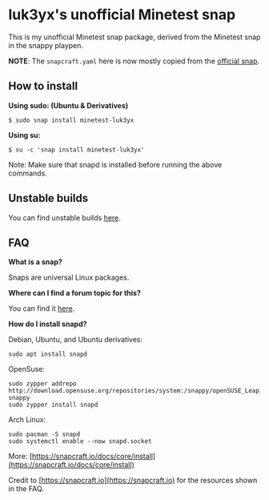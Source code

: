 # luk3yx's unofficial Minetest snap
This is my unofficial Minetest snap package, derived from the Minetest snap in the snappy playpen.

**NOTE**: The `snapcraft.yaml` here is now mostly copied from the
[official snap](https://github.com/snapcrafters/minetest).

## How to install
**Using sudo: (Ubuntu & Derivatives)**
~~~
$ sudo snap install minetest-luk3yx
~~~

**Using su:**
~~~
$ su -c 'snap install minetest-luk3yx'
~~~


Note: Make sure that snapd is installed before running the above commands.

## Unstable builds
You can find unstable builds [here](https://github.com/luk3yx/minetest-luk3yx-dev).

## FAQ
**What is a snap?**

Snaps are universal Linux packages.

**Where can I find a forum topic for this?**

You can find it [here](https://forum.minetest.net/viewtopic.php?f=42&t=16088).

**How do I install snapd?**

Debian, Ubuntu, and Ubuntu derivatives:
~~~
sudo apt install snapd
~~~


OpenSuse:
~~~
sudo zypper addrepo http://download.opensuse.org/repositories/system:/snappy/openSUSE_Leap_42.2/ snappy
sudo zypper install snapd
~~~


Arch Linux:
~~~
sudo pacman -S snapd
sudo systemctl enable --now snapd.socket
~~~


More:
[https://snapcraft.io/docs/core/install](https://snapcraft.io/docs/core/install)

Credit to [https://snapcraft.io](https://snapcraft.io) for the resources shown in the FAQ.
